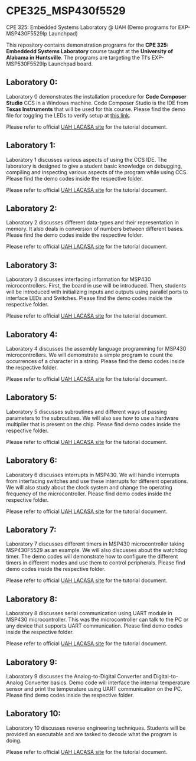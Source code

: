 # CPE325_MSP430f5529
CPE 325: Embedded Systems Laboratory @ UAH (Demo programs for EXP-MSP430F5529lp Launchpad)

This repository contains demonstration programs for the **CPE 325: Embeddedd Systems Laboratory** course taught at the **University of Alabama in Huntsville**. The programs are targeting the TI's EXP-MSP530F5529lp Launchpad board. 

## Laboratory 0:

Laboratory 0 demonstrates the installation procedure for **Code Composer Studio** CCS in a Windows machine. Code Composer Studio is the IDE from **Texas Instruments** that will be used for this course. Please find the demo file for toggling the LEDs to verify setup at [this link](Lab0/Lab0_D0.c). 

Please refer to official [UAH LACASA site](http://lacasa.uah.edu/portal/index.php/teaching/47-cpe-323-introduction-to-embedded-computer-systems) for the tutorial document.

## Laboratory 1:

Laboratory 1 discusses various aspects of using the CCS IDE. The laboratory is designed to give a student basic knowledge on debugging, compiling and inspecting various aspects of the program while using CCS. Please find the demo codes inside the respective folder.

Please refer to official [UAH LACASA site](http://lacasa.uah.edu/portal/index.php/teaching/47-cpe-323-introduction-to-embedded-computer-systems) for the tutorial document.

## Laboratory 2:

Laboratory 2 discusses different data-types and their representation in memory. It also deals in conversion of numbers between different bases. Please find the demo codes inside the respective folder.

Please refer to official [UAH LACASA site](http://lacasa.uah.edu/portal/index.php/teaching/47-cpe-323-introduction-to-embedded-computer-systems) for the tutorial document.

## Laboratory 3:

Laboratory 3 discusses interfacing information for MSP430 microcontrollers. First, the board in use will be introduced. Then, students will be introduced with initializing inputs and outputs using parallel ports to interface LEDs and Switches. Please find the demo codes inside the respective folder.

Please refer to official [UAH LACASA site](http://lacasa.uah.edu/portal/index.php/teaching/47-cpe-323-introduction-to-embedded-computer-systems) for the tutorial document.

## Laboratory 4:

Laboratory 4 discusses the assembly language programming for MSP430 microcontrollers. We will demonstrate a simple program to count the occurrences of a character in a string. Please find the demo codes inside the respective folder.

Please refer to official [UAH LACASA site](http://lacasa.uah.edu/portal/index.php/teaching/47-cpe-323-introduction-to-embedded-computer-systems) for the tutorial document.

## Laboratory 5:

Laboratory 5 discusses subroutines and different ways of passing parameters to the subroutines. We will also see how to use a hardware multiplier that is present on the chip. Please find demo codes inside the respective folder.

Please refer to official [UAH LACASA site](http://lacasa.uah.edu/portal/index.php/teaching/47-cpe-323-introduction-to-embedded-computer-systems) for the tutorial document.

## Laboratory 6:

Laboratory 6 discusses interrupts in MSP430. We will handle interrupts from interfacing switches and use these interrupts for different operations. We will also study about the clock system and change the operating frequency of the microcontroller. Please find demo codes inside the respective folder.

Please refer to official [UAH LACASA site](http://lacasa.uah.edu/portal/index.php/teaching/47-cpe-323-introduction-to-embedded-computer-systems) for the tutorial document.

## Laboratory 7:

Laboratory 7 discusses different timers in MSP430 microcontroller taking MSP430F5529 as an example. We will also discusses about the watchdog timer. The demo codes will demonstrate how to configure the different timers in different modes and use them to control peripherals. Please find demo codes inside the respective folder.

Please refer to official [UAH LACASA site](http://lacasa.uah.edu/portal/index.php/teaching/47-cpe-323-introduction-to-embedded-computer-systems) for the tutorial document.

## Laboratory 8:

Laboratory 8 discusses serial communication using UART module in MSP430 microcontroller. This was the microcontroller can talk to the PC or any device that supports UART communication. Please find demo codes inside the respective folder.

Please refer to official [UAH LACASA site](http://lacasa.uah.edu/portal/index.php/teaching/47-cpe-323-introduction-to-embedded-computer-systems) for the tutorial document.

## Laboratory 9:

Laboratory 9 discusses the Analog-to-Digital Converter and Digital-to-Analog Converter basics. Demo code will interface the internal temperature sensor and print the temperature using UART communication on the PC. Please find demo codes inside the respective folder.

## Laboratory 10:

Laboratory 10 discusses reverse engineering techniques. Students will be provided an executable and are tasked to decode what the program is doing.

Please refer to official [UAH LACASA site](http://lacasa.uah.edu/portal/index.php/teaching/47-cpe-323-introduction-to-embedded-computer-systems) for the tutorial document.

